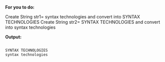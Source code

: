 **For you to do:**

Create String str1= syntax technologies and convert into SYNTAX TECHNOLOGIES
Create String str2= SYNTAX TECHNOLOGIES and convert into syntax technologies

**Output:**


```

SYNTAX TECHNOLOGIES
syntax technologies
```